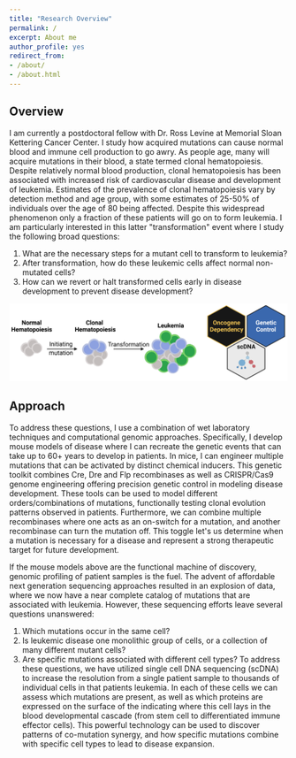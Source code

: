 ```yaml
---
title: "Research Overview"
permalink: /
excerpt: About me
author_profile: yes
redirect_from:
- /about/
- /about.html
---
```

 
## Overview
I am currently a postdoctoral fellow with Dr. Ross Levine at Memorial Sloan Kettering Cancer Center. I study how acquired mutations can cause normal blood and immune cell production to go awry. As people age, many will acquire mutations in their blood, a state termed clonal hematopoiesis. Despite relatively normal blood production, clonal hematopoiesis has been associated with increased risk of cardiovascular disease and development of leukemia. Estimates of the prevalence of clonal hematopoiesis vary by detection method and age group, with some estimates of 25-50% of individuals over the age of 80 being affected. Despite this widespread phenomenon only a fraction of these patients will go on to form leukemia. I am particularly interested in this latter "transformation" event where I study the following broad questions:

1. What are the necessary steps for a mutant cell to transform to leukemia?
2. After transformation, how do these leukemic cells affect normal non-mutated cells?
3. How can we revert or halt transformed cells early in disease development to prevent disease development?

![Twitter pic](./images/Twitter_Banner2.png) 

## Approach
To address these questions, I use a combination of wet laboratory techniques and computational genomic approaches. Specifically, I develop mouse models of disease where I can recreate the genetic events that can take up to 60+ years to develop in patients. In mice, I can engineer multiple mutations that can be activated by distinct chemical inducers. This genetic toolkit combines Cre, Dre and Flp recombinases as well as CRISPR/Cas9 genome engineering offering precision genetic control in modeling disease development. These tools can be used to model different orders/combinations of mutations, functionally testing clonal evolution patterns observed in patients. Furthermore, we can combine multiple recombinases where one acts as an on-switch for a mutation, and another recombinase can turn the mutation off. This toggle let's us determine when a mutation is necessary for a disease and represent a strong therapeutic target for future development.

If the mouse models above are the functional machine of discovery, genomic profiling of patient samples is the fuel. The advent of affordable next generation sequencing approaches resulted in an explosion of data, where we now have a near complete catalog of mutations that are associated with leukemia.  However, these sequencing efforts leave several questions unanswered:
1. Which mutations occur in the same cell?
2. Is leukemic disease one monolithic group of cells, or a collection of many different mutant cells?
3. Are specific mutations associated with different cell types?
To address these questions, we have utilized single cell DNA sequencing (scDNA) to increase the resolution from a single patient sample to thousands of individual cells in that patients leukemia.  In each of these cells we can assess which mutations are present, as well as which proteins are expressed on the surface of the indicating where this cell lays in the blood developmental cascade (from stem cell to differentiated immune effector cells).  This powerful technology can be used to discover patterns of co-mutation synergy, and how specific mutations combine with specific cell types to lead to disease expansion.